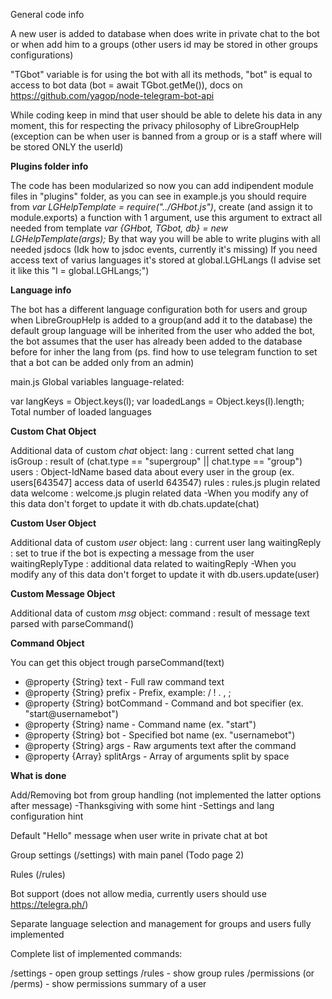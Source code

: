 General code info

A new user is added to database when does write in private chat to the bot or when add him to a groups (other users id may be stored in other groups configurations)

"TGbot" variable is for using the bot with all its methods, "bot" is equal to access to bot data (bot = await TGbot.getMe()), docs on https://github.com/yagop/node-telegram-bot-api

While coding keep in mind that user should be able to delete his data in any moment, this for respecting the privacy philosophy of LibreGroupHelp (exception can be when user is banned from a group or is a staff where will be stored ONLY the userId)


<b>Plugins folder info</b>

The code has been modularized so now you can add indipendent module files in "plugins" folder, as you can see in example.js you should require from <i>var LGHelpTemplate = require("../GHbot.js")</i>, create (and assign it to module.exports) a function with 1 argument, use this argument to extract all needed from template <i>var {GHbot, TGbot, db} = new LGHelpTemplate(args);</i>
By that way you will be able to write plugins with all needed jsdocs (Idk how to jsdoc events, currently it's missing)
If you need access text of varius languages it's stored at global.LGHLangs (I advise set it like this "l = global.LGHLangs;")



<b>Language info</b>

The bot has a different language configuration both for users and group
when LibreGroupHelp is added to a group(and add it to the database) the default group language will be inherited from the user who added the bot, the bot assumes that the user has already been added to the database before for inher the lang from (ps. find how to use telegram function to set that a bot can be added only from an admin)


main.js Global variables language-related:

var langKeys = Object.keys(l); 
var loadedLangs = Object.keys(l).length; Total number of loaded languages


<b>Custom Chat Object</b>

Additional data of custom <i>chat</i> object:
lang : current setted chat lang
isGroup : result of (chat.type == "supergroup" || chat.type == "group")
users : Object-IdName based data about every user in the group (ex. users[643547] access data of userId 643547)
rules : rules.js plugin related data
welcome : welcome.js plugin related data
-When you modify any of this data don't forget to update it with db.chats.update(chat)


<b>Custom User Object</b>

Additional data of custom <i>user</i> object:
lang : current user lang
waitingReply : set to true if the bot is expecting a message from the user
waitingReplyType : additional data related to waitingReply
-When you modify any of this data don't forget to update it with db.users.update(user)


<b>Custom Message Object</b>

Additional data of custom <i>msg</i> object:
command : result of message text parsed with parseCommand()


<b>Command Object</b>

You can get this object trough parseCommand(text)
 * @property {String} text - Full raw command text
 * @property {String} prefix - Prefix, example: / ! . , ;
 * @property {String} botCommand - Command and bot specifier (ex. "start@usernamebot")
 * @property {String} name - Command name (ex. "start")
 * @property {String} bot - Specified bot name (ex. "usernamebot")
 * @property {String} args - Raw arguments text after the command
 * @property {Array} splitArgs - Array of arguments split by space

<b>What is done</b>

Add/Removing bot from group handling (not implemented the latter options after  message)
    -Thanksgiving with some hint
    -Settings and lang configuration hint

Default "Hello" message when user write in private chat at bot

Group settings (/settings) with main panel (Todo page 2)

Rules (/rules)

Bot support (does not allow media, currently users should use https://telegra.ph/)

Separate language selection and management for groups and users fully implemented




Complete list of implemented commands:

/settings - open group settings
/rules - show group rules
/permissions (or /perms) - show permissions summary of a user
